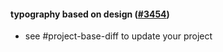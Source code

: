 #### typography based on design ([#3454](https://github.com/shopsys/shopsys/pull/3454))

- see #project-base-diff to update your project
